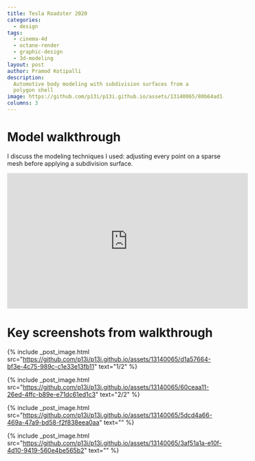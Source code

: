 ```yaml
---
title: Tesla Roadster 2020
categories:
  - design
tags:
  - cinema-4d
  - octane-render
  - graphic-design
  - 3d-modeling
layout: post
author: Pramod Kotipalli
description:
  Automotive body modeling with subdivision surfaces from a
  polygon shell
image: https://github.com/p13i/p13i.github.io/assets/13140065/80b64ad1-3542-44b4-871f-93995f8d0b6a
columns: 3
---
```


# Model walkthrough

I discuss the modeling techniques I used: adjusting every
point on a sparse mesh before applying a subdivision
surface.

<iframe width="560" height="315" src="https://www.youtube.com/embed/Zpz5SftiTWY" title="YouTube video player" frameborder="0" allow="accelerometer; autoplay; clipboard-write; encrypted-media; gyroscope; picture-in-picture; web-share" allowfullscreen></iframe>

# Key screenshots from walkthrough

{% include _post_image.html
  src="https://github.com/p13i/p13i.github.io/assets/13140065/d1a57664-bf3e-4c75-989c-c1e33e13fb11"
  text="1/2" %}

{% include _post_image.html
  src="https://github.com/p13i/p13i.github.io/assets/13140065/60ceaa11-26ed-4ffc-b89e-e71dc61ed1c3"
  text="2/2" %}

{% include _post_image.html
  src="https://github.com/p13i/p13i.github.io/assets/13140065/5dcd4a66-469a-47a9-bd58-f2f838eea0aa"
  text="" %}

{% include _post_image.html
  src="https://github.com/p13i/p13i.github.io/assets/13140065/3af51a1a-e10f-4d10-9419-560e4be565b2"
  text="" %}
